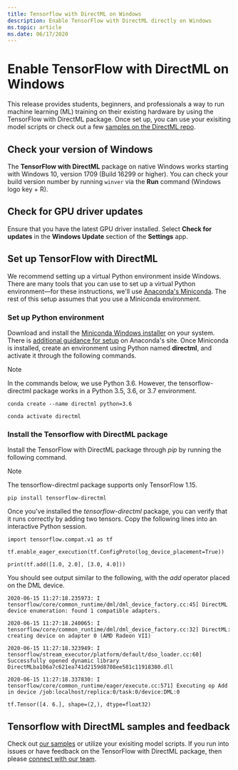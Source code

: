 ```yaml
---
title: Tensorflow with DirectML on Windows
description: Enable TensorFlow with DirectML directly on Windows
ms.topic: article
ms.date: 06/17/2020
---
```


# Enable TensorFlow with DirectML on Windows

This release provides students, beginners, and professionals a way to run machine learning (ML) training on their existing hardware by using the TensorFlow with DirectML package. Once set up, you can use your exisiting model scripts or check out a few [samples on the DirectML repo](https://github.com/microsoft/DirectML/tree/master/TensorFlow). 

## Check your version of Windows 

The **TensorFlow with DirectML** package on native Windows works starting with Windows 10, version 1709 (Build 16299 or higher). You can check your build version number by running `winver` via the **Run** command (Windows logo key + R).

## Check for GPU driver updates 

Ensure that you have the latest GPU driver installed. Select **Check for updates** in the **Windows Update** section of the **Settings** app.

## Set up TensorFlow with DirectML 

We recommend setting up a virtual Python environment inside Windows. There are many tools that you can use to set up a virtual Python environment&mdash;for these instructions, we'll use [Anaconda's Miniconda](https://docs.conda.io/en/latest/miniconda.html). The rest of this setup assumes that you use a Miniconda environment. 

### Set up Python environment 

Download and install the [Miniconda Windows installer](https://docs.conda.io/en/latest/miniconda.html#windows-installers) on your system. There is [additional guidance for setup](https://conda.io/projects/conda/en/latest/user-guide/install/windows.html) on Anaconda's site. Once Miniconda is installed, create an environment using Python named **directml**, and activate it through the following commands.

> [!NOTE]
> In the commands below, we use Python 3.6. However, the tensorflow-directml package works in a Python 3.5, 3.6, or 3.7 environment. 

```
conda create --name directml python=3.6 

conda activate directml 
```

### Install the Tensorflow with DirectML package 

Install the TensorFlow with DirectML package through *pip* by running the following command.

> [!NOTE]
> The tensorflow-directml package supports only TensorFlow 1.15. 

```
pip install tensorflow-directml
```

Once you've installed the *tensorflow-directml* package, you can verify that it runs correctly by adding two tensors. Copy the following lines into an interactive Python session.

```
import tensorflow.compat.v1 as tf 

tf.enable_eager_execution(tf.ConfigProto(log_device_placement=True)) 

print(tf.add([1.0, 2.0], [3.0, 4.0])) 
```

You should see output similar to the following, with the *add* operator placed on the DML device. 

```
2020-06-15 11:27:18.235973: I tensorflow/core/common_runtime/dml/dml_device_factory.cc:45] DirectML device enumeration: found 1 compatible adapters. 

2020-06-15 11:27:18.240065: I tensorflow/core/common_runtime/dml/dml_device_factory.cc:32] DirectML: creating device on adapter 0 (AMD Radeon VII) 

2020-06-15 11:27:18.323949: I tensorflow/stream_executor/platform/default/dso_loader.cc:60] Successfully opened dynamic library DirectMLba106a7c621ea741d2159d8708ee581c11918380.dll 

2020-06-15 11:27:18.337830: I tensorflow/core/common_runtime/eager/execute.cc:571] Executing op Add in device /job:localhost/replica:0/task:0/device:DML:0 

tf.Tensor([4. 6.], shape=(2,), dtype=float32) 
```

## Tensorflow with DirectML samples and feedback 

Check out [our samples](https://github.com/microsoft/DirectML/tree/master/TensorFlow) or utilize your exisiting model scripts. If you run into issues or have feedback on the TensorFlow with DirectML package, then please [connect with our team](https://github.com/microsoft/tensorflow-directml/issues). 
